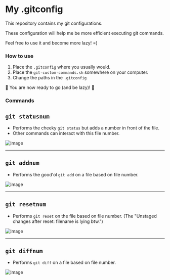 # My .gitconfig

This repository contains my git configurations.

These configuration will help me be more efficient executing git commands.

Feel free to use it and become more lazy! =)

### How to use

1. Place the `.gitconfig` where you usually would.
2. Place the `git-custom-commands.sh` somewhere on your computer.
3. Change the paths in the `.gitconfig`

🚀 You are now ready to go (and be lazy)! 🚀


### Commands
## `git statusnum`
  - Performs the cheeky `git status` but adds a number in front of the file.
  - Other commands can interact with this file number.

![image](https://github.com/rduinkerken/.gitconfig/assets/47044290/f8483879-77a8-458d-a595-dfe4712f4166)

---

## `git addnum`
  - Performs the good'ol `git add` on a file based on file number.
    
![image](https://github.com/rduinkerken/.gitconfig/assets/47044290/ae63a7c3-4a2a-4451-8e76-a5a1cce3ec92)

---

## `git resetnum` 
  - Performs `git reset` on the file based on file number. (The "Unstaged changes after reset: filename is lying btw.")

![image](https://github.com/rduinkerken/.gitconfig/assets/47044290/2c726d10-b574-43a6-9703-21cef33d5b62)

---

## `git diffnum` 
  - Performs `git diff` on a file based on file number.
    
![image](https://github.com/rduinkerken/.gitconfig/assets/47044290/60430889-7652-46e6-b649-34b752f007c7)
